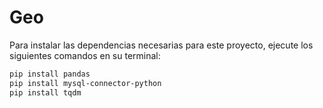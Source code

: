 # Geo
Para instalar las dependencias necesarias para este proyecto, ejecute los siguientes comandos en su terminal:

```bash
pip install pandas
pip install mysql-connector-python
pip install tqdm
